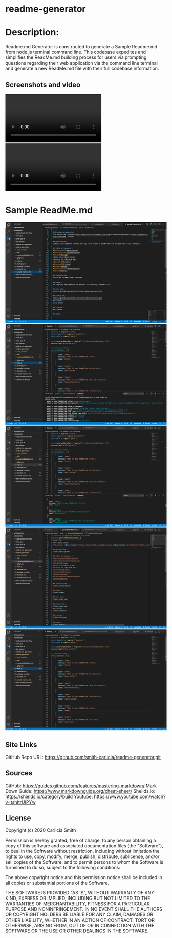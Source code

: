 # readme-generator

# Description: 

Readme.md Generator is constructed to generate a Sample Readme.md from node.js terminal command line. This codebase expedites and simplifies the ReadMe.md building process for users via prompting questions regarding their web application via the command line terminal and generate a new ReadMe.md file with their full codebase information.

## Screenshots and video 
![demo](/assets/ReadMe.md_generator_gif.mp4)
![demo](/assets/Readme.md-generator-gif(2).mp4)

# Sample ReadMe.md
![readme-pic-1](/assets/sample-readme-1.png)
![readme-pic-2](/assets/sample-readme-2.png)
![readme-pic-3](/assets/sample-readme-3.png)
![readme-pic-4](/assets/sample-readme-4.png)
![readme-pic-5](/assets/sample-readme-5.png)

## Site Links

GitHub Repo URL: https://github.com/smith-carlicia/readme-generator.git

## Sources

GitHub: https://guides.github.com/features/mastering-markdown/
Mark Down Guide: https://www.markdownguide.org/cheat-sheet/
Sheilds.io: https://shields.io/category/build
Youtube: https://www.youtube.com/watch?v=tshItrUIPYw

## License

Copyright (c) 2020 Carlicia Smith

Permission is hereby granted, free of charge, to any person obtaining a copy of this software and associated documentation files (the "Software"), to deal in the Software without restriction, including without limitation the rights to use, copy, modify, merge, publish, distribute, sublicense, and/or sell copies of the Software, and to permit persons to whom the Software is furnished to do so, subject to the following conditions:

The above copyright notice and this permission notice shall be included in all copies or substantial portions of the Software.

THE SOFTWARE IS PROVIDED "AS IS", WITHOUT WARRANTY OF ANY KIND, EXPRESS OR IMPLIED, INCLUDING BUT NOT LIMITED TO THE WARRANTIES OF MERCHANTABILITY, FITNESS FOR A PARTICULAR PURPOSE AND NONINFRINGEMENT. IN NO EVENT SHALL THE AUTHORS OR COPYRIGHT HOLDERS BE LIABLE FOR ANY CLAIM, DAMAGES OR OTHER LIABILITY, WHETHER IN AN ACTION OF CONTRACT, TORT OR OTHERWISE, ARISING FROM, OUT OF OR IN CONNECTION WITH THE SOFTWARE OR THE USE OR OTHER DEALINGS IN THE SOFTWARE.

